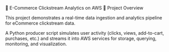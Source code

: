 🛒 E-Commerce Clickstream Analytics on AWS
📌 Project Overview

This project demonstrates a real-time data ingestion and analytics pipeline for eCommerce clickstream data.

A Python producer script simulates user activity (clicks, views, add-to-cart, purchases, etc.) and streams it into AWS services for storage, querying, monitoring, and visualization.

